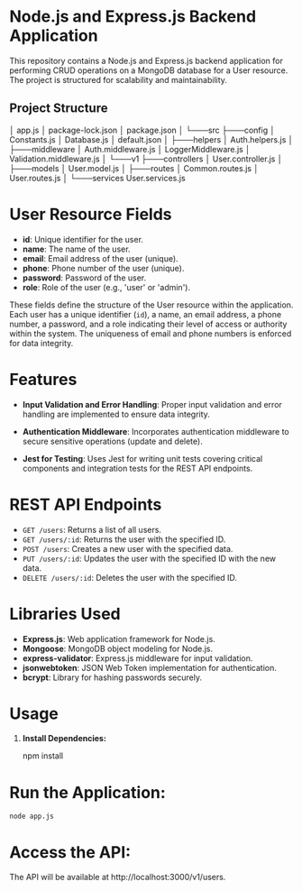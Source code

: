 # Node.js and Express.js Backend Application

This repository contains a Node.js and Express.js backend application for performing CRUD operations on a MongoDB database for a User resource. The project is structured for scalability and maintainability.

## Project Structure

│ app.js
│ package-lock.json
│ package.json
│
└───src
├───config
│ Constants.js
│ Database.js
│ default.json
│
├───helpers
│ Auth.helpers.js
│
├───middleware
│ Auth.middleware.js
│ LoggerMiddleware.js
│ Validation.middleware.js
│
└───v1
├───controllers
│ User.controller.js
│
├───models
│ User.model.js
│
├───routes
│ Common.routes.js
│ User.routes.js
│
└───services
User.services.js

# User Resource Fields

- **id**: Unique identifier for the user.
- **name**: The name of the user.
- **email**: Email address of the user (unique).
- **phone**: Phone number of the user (unique).
- **password**: Password of the user.
- **role**: Role of the user (e.g., 'user' or 'admin').

These fields define the structure of the User resource within the application. Each user has a unique identifier (`id`), a name, an email address, a phone number, a password, and a role indicating their level of access or authority within the system. The uniqueness of email and phone numbers is enforced for data integrity.

# Features

- **Input Validation and Error Handling**: Proper input validation and error handling are implemented to ensure data integrity.

- **Authentication Middleware**: Incorporates authentication middleware to secure sensitive operations (update and delete).

- **Jest for Testing**: Uses Jest for writing unit tests covering critical components and integration tests for the REST API endpoints.

# REST API Endpoints

- `GET /users`: Returns a list of all users.
- `GET /users/:id`: Returns the user with the specified ID.
- `POST /users`: Creates a new user with the specified data.
- `PUT /users/:id`: Updates the user with the specified ID with the new data.
- `DELETE /users/:id`: Deletes the user with the specified ID.

# Libraries Used

- **Express.js**: Web application framework for Node.js.
- **Mongoose**: MongoDB object modeling for Node.js.
- **express-validator**: Express.js middleware for input validation.
- **jsonwebtoken**: JSON Web Token implementation for authentication.
- **bcrypt**: Library for hashing passwords securely.

# Usage

1. **Install Dependencies:**

   npm install

# Run the Application:

    node app.js

# Access the API:

The API will be available at http://localhost:3000/v1/users.
